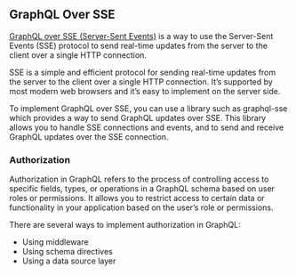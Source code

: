 ## GraphQL Over SSE
[GraphQL over SSE (Server-Sent Events)](https://the-guild.dev/blog/graphql-over-sse) is a way to use the Server-Sent Events (SSE) protocol to send real-time updates from the server to the client over a single HTTP connection.

SSE is a simple and efficient protocol for sending real-time updates from the server to the client over a single HTTP connection. It’s supported by most modern web browsers and it’s easy to implement on the server side.

To implement GraphQL over SSE, you can use a library such as graphql-sse which provides a way to send GraphQL updates over SSE. This library allows you to handle SSE connections and events, and to send and receive GraphQL updates over the SSE connection.

### Authorization
Authorization in GraphQL refers to the process of controlling access to specific fields, types, or operations in a GraphQL schema based on user roles or permissions. It allows you to restrict access to certain data or functionality in your application based on the user’s role or permissions.

There are several ways to implement authorization in GraphQL:

- Using middleware
- Using schema directives
- Using a data source layer

